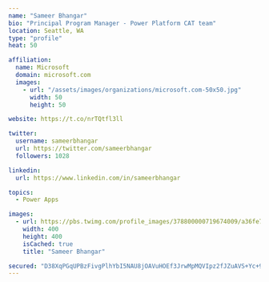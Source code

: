 ```yaml
---
name: "Sameer Bhangar"
bio: "Principal Program Manager - Power Platform CAT team"
location: Seattle, WA
type: "profile"
heat: 50

affiliation:
  name: Microsoft
  domain: microsoft.com
  images:
    - url: "/assets/images/organizations/microsoft.com-50x50.jpg"
      width: 50
      height: 50

website: https://t.co/nrTQtfl3ll

twitter:
  username: sameerbhangar
  url: https://twitter.com/sameerbhangar
  followers: 1028

linkedin:
  url: https://www.linkedin.com/in/sameerbhangar

topics:
  - Power Apps

images:
  - url: https://pbs.twimg.com/profile_images/378800000719674009/a36fe7ddfab1778b76e5793772e43798_400x400.jpeg
    width: 400
    height: 400
    isCached: true
    title: "Sameer Bhangar"

secured: "D38XqPGqUPBzFivgPlhYbI5NAU8jOAVuHOEf3JrwMpMQVIpz2fJZuAVS+Yc+9jx+rzL0oSS5Vfu/vVCHG/lSm+o0Z115tRysAqWRoNeI1sAIdn8TPsgEMyBW97LHSmCAvJpwVeD3dQo5fMysikNGuBd4Y0UyzJh0ywcyUYCHwRmwRJ93cocBqRZiE5gX5w9anf+tQBrLjUu3OR2X+VpX5ieXDX19XgMJMdZHZO7swa3feT1ji9+4k0kqBYt51W/fi4eceQj36BQunyqi4V3Oy4MKvbud44McKvGDgmbJKu16jvAFjvYgRK0HHt80vMGlFvBxF0ginRpwBmv1LIAUqAJfLrNaWkTBJZHCfcMlATo5xZbaemyDFgLwHyNmwYyCD3kpRFi+UVQPrA9IHXGLuSjcN0fHuHfoQx8A7/+tQ1k=;5lP5leTBtSLDSm/tPeN12w=="
---
```


